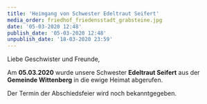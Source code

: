 ```yaml
---
title: 'Heimgang von Schwester Edeltraut Seifert'
media_order: friedhof_friedensstadt_grabsteine.jpg
date: '05-03-2020 12:48'
publish_date: '05-03-2020 12:48'
unpublish_date: '18-03-2020 23:59'
---
```


Liebe Geschwister und Freunde,

Am **05.03.2020** wurde unsere Schwester **Edeltraut Seifert** aus der **Gemeinde Wittenberg** in die ewige Heimat abgerufen.

Der Termin der Abschiedsfeier wird noch bekanntgegeben.